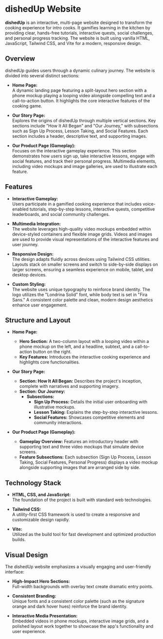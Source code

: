 # dishedUp Website

**dishedUp** is an interactive, multi-page website designed to transform the cooking experience for intro cooks. It gamifies learning in the kitchen by providing clear, hands-free tutorials, interactive quests, social challenges, and personal progress tracking. The website is built using vanilla HTML, JavaScript, Tailwind CSS, and Vite for a modern, responsive design.

## Overview

dishedUp guides users through a dynamic culinary journey. The website is divided into several distinct sections:

- **Home Page:**  
  A dynamic landing page featuring a split-layout hero section with a phone mockup playing a looping video alongside compelling text and a call-to-action button. It highlights the core interactive features of the cooking game.

- **Our Story Page:**  
  Explores the origins of dishedUp through multiple vertical sections. Key sections include "How It All Began" and "Our Journey," with subsections such as Sign Up Process, Lesson Taking, and Social Features. Each section includes a header, descriptive text, and supporting images.

- **Our Product Page (Gameplay):**  
  Focuses on the interactive gameplay experience. This section demonstrates how users sign up, take interactive lessons, engage with social features, and track their personal progress. Multimedia elements, including video mockups and image galleries, are used to illustrate each feature.

## Features

- **Interactive Gameplay:**  
  Users participate in a gamified cooking experience that includes voice-enabled tutorials, step-by-step lessons, interactive quests, competitive leaderboards, and social community challenges.

- **Multimedia Integration:**  
  The website leverages high-quality video mockups embedded within device-styled containers and flexible image grids. Videos and images are used to provide visual representations of the interactive features and user journey.

- **Responsive Design:**  
  The design adapts fluidly across devices using Tailwind CSS utilities. Layouts stack on smaller screens and switch to side-by-side displays on larger screens, ensuring a seamless experience on mobile, tablet, and desktop devices.

- **Custom Styling:**  
  The website uses unique typography to reinforce brand identity. The logo utilizes the "Londrina Solid" font, while body text is set in "Fira Sans." A consistent color palette and clean, modern design aesthetics enhance user engagement.

## Structure and Layout

- **Home Page:**  
  - **Hero Section:** A two-column layout with a looping video within a phone mockup on the left, and a headline, subtext, and a call-to-action button on the right.
  - **Key Features:** Introduces the interactive cooking experience and highlights core functionalities.

- **Our Story Page:**  
  - **Section: How It All Began:** Describes the project's inception, complete with narratives and supporting imagery.
  - **Section: Our Journey:**  
    - **Subsections:**  
      - **Sign Up Process:** Details the initial user onboarding with illustrative mockups.  
      - **Lesson Taking:** Explains the step-by-step interactive lessons.  
      - **Social Features:** Showcases competitive elements and community interactions.

- **Our Product Page (Gameplay):**  
  - **Gameplay Overview:** Features an introductory header with supporting text and three video mockups that simulate device screens.
  - **Feature Subsections:** Each subsection (Sign Up Process, Lesson Taking, Social Features, Personal Progress) displays a video mockup alongside supporting images that are arranged side by side.

## Technology Stack

- **HTML, CSS, and JavaScript:**  
  The foundation of the project is built with standard web technologies.
  
- **Tailwind CSS:**  
  A utility-first CSS framework is used to create a responsive and customizable design rapidly.
  
- **Vite:**  
  Utilized as the build tool for fast development and optimized production builds.

## Visual Design

The dishedUp website emphasizes a visually engaging and user-friendly interface:
- **High-Impact Hero Sections:**  
  Full-width backgrounds with overlay text create dramatic entry points.
  
- **Consistent Branding:**  
  Unique fonts and a consistent color palette (such as the signature orange and dark hover hues) reinforce the brand identity.
  
- **Interactive Media Presentation:**  
  Embedded videos in phone mockups, interactive image grids, and a polished layout work together to showcase the app's functionality and user experience.
